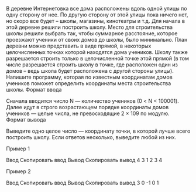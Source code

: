 В деревне Интернетовка все дома расположены вдоль одной улицы по одну сторону от нее. По другую сторону от этой улицы пока ничего нет, но скоро все будет – школы, магазины, кинотеатры и т.д.
Для начала в этой деревне решили построить школу. Место для строительства школы решили выбрать так, чтобы суммарное расстояние, которое проезжают ученики от своих домов до школы, было минимально.
План деревни можно представить в виде прямой, в некоторых целочисленных точках которой находятся дома учеников. Школу также разрешается строить только в целочисленной точке этой прямой (в том числе разрешается строить школу в точке, где расположен один из домов – ведь школа будет расположена с другой стороны улицы).
Напишите программу, которая по известным координатам домов учеников поможет определить координаты места строительства школы.
Формат ввода

Сначала вводится число N — количество учеников (0 < N < 100001). Далее идут в строго возрастающем порядке координаты домов учеников — целые числа, не превосходящие 2 × 109 по модулю.
Формат вывода

Выведите одно целое число — координату точки, в которой лучше всего построить школу. Если ответов несколько, выведите любой из них.

Пример 1

Ввод Скопировать ввод    Вывод Скопировать вывод
4                        3
1 2 3 4

Пример 2

Ввод Скопировать ввод    Вывод Скопировать вывод
3                        0
-1 0 1

